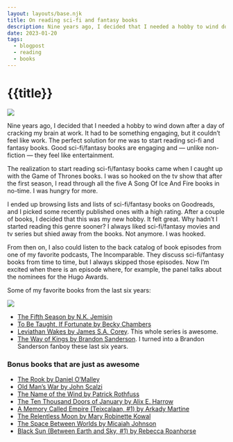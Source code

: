 ```yaml
---
layout: layouts/base.njk
title: On reading sci-fi and fantasy books
description: Nine years ago, I decided that I needed a hobby to wind down after a day of cracking my brain at work. It had to be something engaging, but it couldn’t feel like work. The perfect solution for me was to start reading sci-fi and fantasy books. Good sci-fi/fantasy books are engaging and — unlike non-fiction — they feel like entertainment.
date: 2023-01-20
tags:
  - blogpost
  - reading
  - books
---
```


# {{title}}

<div class="break-out">
 <img
 src="/images/Reading-2-2048x683.jpg"
 />
</div>

Nine years ago, I decided that I needed a hobby to wind down after a day of cracking my brain at work. It had to be something engaging, but it couldn’t feel like work. The perfect solution for me was to start reading sci-fi and fantasy books. Good sci-fi/fantasy books are engaging and — unlike non-fiction — they feel like entertainment.

The realization to start reading sci-fi/fantasy books came when I caught up with the Game of Thrones books. I was so hooked on the tv show that after the first season, I read through all the five A Song Of Ice And Fire books in no-time. I was hungry for more.

I ended up browsing lists and lists of sci-fi/fantasy books on Goodreads, and I picked some recently published ones with a high rating. After a couple of books, I decided that this was my new hobby. It felt great. Why hadn’t I started reading this genre sooner? I always liked sci-fi/fantasy movies and tv series but shied away from the books. Not anymore. I was hooked.

From then on, I also could listen to the back catalog of book episodes from one of my favorite podcasts, The Incomparable. They discuss sci-fi/fantasy books from time to time, but I always skipped those episodes. Now I’m excited when there is an episode where, for example, the panel talks about the nominees for the Hugo Awards.

Some of my favorite books from the last six years:

<div class="break-out py-8">
 <img src="/images/Favorite-books.jpg">
</div>

<ul>
 <li><a href="https://www.goodreads.com/book/show/25194939-the-fifth-season">The Fifth Season by N.K. Jemisin</a></li>
 <li><a href="https://www.goodreads.com/book/show/43190272-to-be-taught-if-fortunate">To Be Taught, If Fortunate by Becky Chambers</a></li>
 <li><a href="https://www.goodreads.com/book/show/8855321-leviathan-wakes">Leviathan Wakes by James S.A. Corey</a>. This whole series is awesome.</li>
 <li><a href="https://www.goodreads.com/book/show/7235533-the-way-of-kings">The Way of Kings by Brandon Sanderson</a>. I turned into a Brandon Sanderson fanboy these last six years.</li>
</ul>

### Bonus books that are just as awesome

- [The Rook by Daniel O&#8217;Malley](https://www.goodreads.com/book/show/10836728-the-rook)
- [Old Man&#8217;s War by John Scalzi](https://www.goodreads.com/book/show/51964.Old_Man_s_War)
- [The Name of the Wind by Patrick Rothfuss](https://www.goodreads.com/book/show/6325687-the-name-of-the-wind)
- [The Ten Thousand Doors of January by Alix E. Harrow](https://www.goodreads.com/book/show/43521657-the-ten-thousand-doors-of-january)
- [A Memory Called Empire (Teixcalaan, #1) by Arkady Martine](https://www.goodreads.com/book/show/37794149-a-memory-called-empire)
- [The Relentless Moon by Mary Robinette Kowal](https://www.goodreads.com/book/show/52381417-the-relentless-moon)
- [The Space Between Worlds by Micaiah Johnson](https://www.goodreads.com/book/show/43301353-the-space-between-worlds)
- [Black Sun (Between Earth and Sky, #1) by Rebecca Roanhorse](https://www.goodreads.com/book/show/53543063-black-sun)
